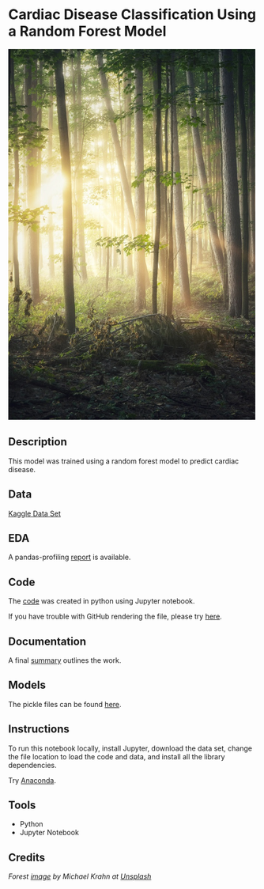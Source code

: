 # Cardiac Disease Classification Using a Random Forest Model

<img src="images/randomforest.jpg" width ="500">

## Description

This model was trained using a random forest model to predict cardiac disease. 

## Data

[Kaggle Data Set](https://www.kaggle.com/sid321axn/heart-statlog-cleveland-hungary-final)

## EDA 

A pandas-profiling [report](https://sdloyd.github.io/CardiacRandomForest/pandasprofile/rfcardio-pandas-profile-report.html) is available.


## Code

The [code](code/FinalProject.ipynb) was created in python using Jupyter notebook.

If you have trouble with GitHub rendering the file, please try [here](https://nbviewer.jupyter.org/github/SDLoyd/CardiacRandomForest/blob/master/code/FinalProject.ipynb).

## Documentation

A final [summary](docs/FinalProject.pdf) outlines the work.

## Models

The pickle files can be found [here](pickle).

## Instructions

To run this notebook locally, install Jupyter, download the data set, change the file location to load the code and data, and install all the library dependencies.

Try [Anaconda](https://www.anaconda.com/).

## Tools 
 
* Python
* Jupyter Notebook

## Credits

_Forest [image](https://unsplash.com/photos/eGD69I3ODC4) by Michael Krahn at [Unsplash](https://unsplash.com/)_

